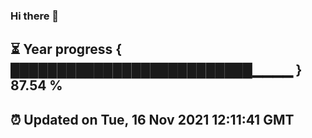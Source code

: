 ### Hi there 👋
⏳ Year progress { ██████████████████████████▁▁▁▁ } 87.54 %
---
⏰ Updated on Tue, 16 Nov 2021 12:11:41 GMT
---
